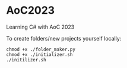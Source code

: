 # AoC2023
Learning C# with AoC 2023

To create folders/new projects yourself locally:
```
chmod +x ./folder_maker.py
chmod +x ./initializer.sh
./initilizer.sh
```
